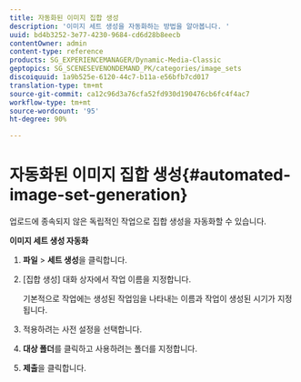 ```yaml
---
title: 자동화된 이미지 집합 생성
description: '이미지 세트 생성을 자동화하는 방법을 알아봅니다. '
uuid: bd4b3252-3e77-4230-9684-cd6d28b8eecb
contentOwner: admin
content-type: reference
products: SG_EXPERIENCEMANAGER/Dynamic-Media-Classic
geptopics: SG_SCENESEVENONDEMAND_PK/categories/image_sets
discoiquuid: 1a9b525e-6120-44c7-b11a-e56bfb7cd017
translation-type: tm+mt
source-git-commit: ca12c96d3a76cfa52fd930d190476cb6fc4f4ac7
workflow-type: tm+mt
source-wordcount: '95'
ht-degree: 90%

---
```



# 자동화된 이미지 집합 생성{#automated-image-set-generation}

<!-- 

Comment Type: remark
Last Modified By: 
Last Modified Date: 

<p>New for 6.5</p>

 -->

업로드에 종속되지 않은 독립적인 작업으로 집합 생성을 자동화할 수 있습니다.

**이미지 세트 생성 자동화**

1. **파일** > **세트 생성**&#x200B;을 클릭합니다.
1. [집합 생성] 대화 상자에서 작업 이름을 지정합니다.

   기본적으로 작업에는 생성된 작업임을 나타내는 이름과 작업이 생성된 시기가 지정됩니다.

1. 적용하려는 사전 설정을 선택합니다.
1. **대상 폴더**&#x200B;를 클릭하고 사용하려는 폴더를 지정합니다.
1. **제출**&#x200B;을 클릭합니다.

